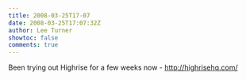 ```yaml
---
title: 2008-03-25T17-07
date: 2008-03-25T17:07:32Z
author: Lee Turner
showtoc: false
comments: true
---
```


Been trying out Highrise for a few weeks now - http://highrisehq.com/

